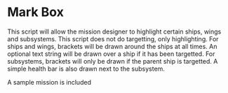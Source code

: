 # Mark Box

This script will allow the mission designer to highlight certain ships, wings and subsystems. This script does not do targetting, only highlighting. For ships and wings, brackets will be drawn around the ships at all times. An optional text string will be drawn over a ship if it has been targetted. For subsystems, brackets will only be drawn if the parent ship is targetted. A simple health bar is also drawn next to the subsystem.

A sample mission is included